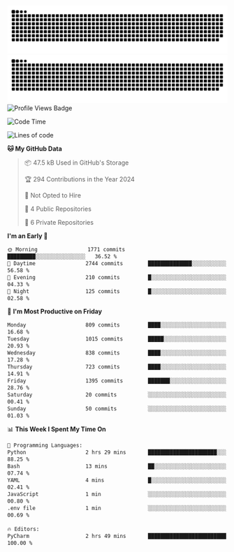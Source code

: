 <img src="https://github.com/nielsbaggerman/nielsbaggerman/blob/output/github-contribution-grid-snake.svg#gh-light-mode-only" alt="GitHub Snake Light">
<img src="https://github.com/nielsbaggerman/nielsbaggerman/blob/output/github-contribution-grid-snake-dark.svg#gh-dark-mode-only" alt="GitHub Snake Dark">
<img src="https://komarev.com/ghpvc/?username=nielsbaggerman&amp;label=Profile+Views" alt="Profile Views Badge" />

<!--START_SECTION:waka-->
![Code Time](http://img.shields.io/badge/Code%20Time-2%2C135%20hrs%2029%20mins-blue)

![Lines of code](https://img.shields.io/badge/From%20Hello%20World%20I%27ve%20Written-7.5%20million%20lines%20of%20code-blue)

**🐱 My GitHub Data** 

> 📦 47.5 kB Used in GitHub's Storage 
 > 
> 🏆 294 Contributions in the Year 2024
 > 
> 🚫 Not Opted to Hire
 > 
> 📜 4 Public Repositories 
 > 
> 🔑 6 Private Repositories 
 > 
**I'm an Early 🐤** 

```text
🌞 Morning                1771 commits        █████████░░░░░░░░░░░░░░░░   36.52 % 
🌆 Daytime                2744 commits        ██████████████░░░░░░░░░░░   56.58 % 
🌃 Evening                210 commits         █░░░░░░░░░░░░░░░░░░░░░░░░   04.33 % 
🌙 Night                  125 commits         █░░░░░░░░░░░░░░░░░░░░░░░░   02.58 % 
```
📅 **I'm Most Productive on Friday** 

```text
Monday                   809 commits         ████░░░░░░░░░░░░░░░░░░░░░   16.68 % 
Tuesday                  1015 commits        █████░░░░░░░░░░░░░░░░░░░░   20.93 % 
Wednesday                838 commits         ████░░░░░░░░░░░░░░░░░░░░░   17.28 % 
Thursday                 723 commits         ████░░░░░░░░░░░░░░░░░░░░░   14.91 % 
Friday                   1395 commits        ███████░░░░░░░░░░░░░░░░░░   28.76 % 
Saturday                 20 commits          ░░░░░░░░░░░░░░░░░░░░░░░░░   00.41 % 
Sunday                   50 commits          ░░░░░░░░░░░░░░░░░░░░░░░░░   01.03 % 
```


📊 **This Week I Spent My Time On** 

```text
💬 Programming Languages: 
Python                   2 hrs 29 mins       ██████████████████████░░░   88.25 % 
Bash                     13 mins             ██░░░░░░░░░░░░░░░░░░░░░░░   07.74 % 
YAML                     4 mins              █░░░░░░░░░░░░░░░░░░░░░░░░   02.41 % 
JavaScript               1 min               ░░░░░░░░░░░░░░░░░░░░░░░░░   00.80 % 
.env file                1 min               ░░░░░░░░░░░░░░░░░░░░░░░░░   00.69 % 

🔥 Editors: 
PyCharm                  2 hrs 49 mins       █████████████████████████   100.00 % 
```


<!--END_SECTION:waka-->
